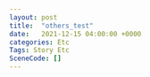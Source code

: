 ```yaml
---
layout: post
title:  "others_test"
date:   2021-12-15 04:00:00 +0000
categories: Etc
Tags: Story Etc
SceneCode: []
---
```

